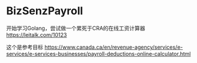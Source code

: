 # BizSenzPayroll
开始学习Golang，尝试做一个累死于CRA的在线工资计算器
https://leitalk.com/10123

这个是参考目标
https://www.canada.ca/en/revenue-agency/services/e-services/e-services-businesses/payroll-deductions-online-calculator.html
